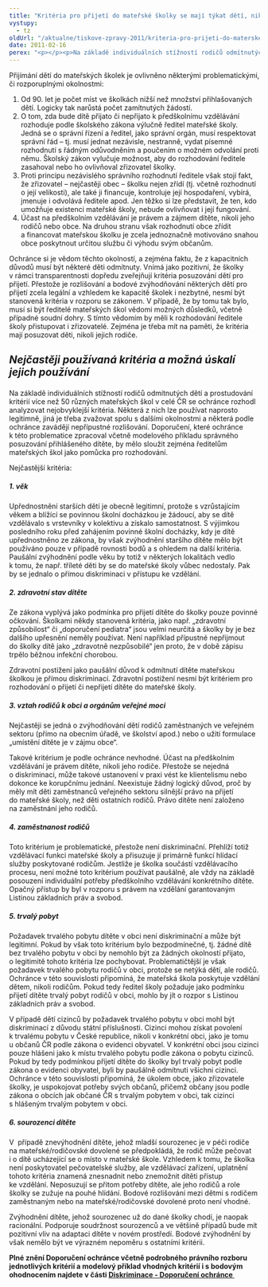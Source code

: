 ```yaml
---
title: "Kritéria pro přijetí do mateřské školky se mají týkat dětí, nikoli posuzovat jejich rodiče"
vystupy:
  - tz
oldUrl: "/aktualne/tiskove-zpravy-2011/kriteria-pro-prijeti-do-materske-skolky-se-maji-tykat-deti-nikoli-posuzovat-jejich-rodic"
date: 2011-02-16
perex: "<p></p><p>Na základě individuálních stížností rodičů odmítnutých dětí a prostudování kritérií více než 50 různých mateřských škol v celé ČR se ochránce rozhodl analyzovat nejobvyklejší kritéria. Některá z nich lze používat naprosto legitimně, jiná je třeba zvažovat spolu s dalšími okolnostmi a některá podle ochránce zavádějí nepřípustné rozlišování.</p>"
---
```


<!-- imported from the old website -->

<p>Přijímání dětí do mateřských školek je ovlivněno některými problematickými, či rozporuplnými okolnostmi:</p><ol><li>Od 90. let je počet míst ve školkách nižší než množství přihlašovaných dětí. Logicky tak narůstá počet zamítnutých žádostí.</li><li>O tom, zda bude dítě přijato či nepřijato k předškolnímu vzdělávání rozhoduje podle školského zákona výlučně ředitel mateřské školy. Jedná se o správní řízení a ředitel, jako správní orgán, musí respektovat správní řád – tj. musí jednat nezávisle, nestranně, vydat písemné rozhodnutí s řádným odůvodněním a poučením o možném odvolání proti němu. Školský zákon vylučuje možnost, aby do rozhodování ředitele zasahoval nebo ho ovlivňoval zřizovatel školky.</li><li>Proti principu nezávislého správního rozhodnutí ředitele však stojí fakt, že zřizovatel – nejčastěji obec – školku nejen zřídí (tj. včetně rozhodnutí o její velikosti), ale také ji financuje, kontroluje její hospodaření, vybírá, jmenuje i odvolává ředitele apod. Jen těžko si lze představit, že ten, kdo umožňuje existenci mateřské školy, nebude ovlivňovat i její fungování.</li><li>Účast na předškolním vzdělávání je právem a zájmem dítěte, nikoli jeho rodičů nebo obce. Na druhou stranu však rozhodnutí obce zřídit a financovat mateřskou školku je zcela jednoznačně motivováno snahou obce poskytnout určitou službu či výhodu svým občanům.</li></ol><p>Ochránce si je vědom těchto okolností, a zejména faktu, že z kapacitních důvodů musí být některé děti odmítnuty. Vnímá jako pozitivní, že školky v rámci transparentnosti dopředu zveřejňují kritéria posuzování dětí pro přijetí. Přestože je rozlišování a bodové zvýhodňování některých dětí pro přijetí zcela legální a vzhledem ke kapacitě školek i nezbytné, nesmí být stanovená kritéria v rozporu se zákonem. V případě, že by tomu tak bylo, musí si být ředitelé mateřských škol vědomi možných důsledků, včetně případné soudní dohry. S tímto vědomím by měli k rozhodování ředitele školy přistupovat i zřizovatelé. Zejména je třeba mít na paměti, že kritéria mají posuzovat děti, nikoli jejich rodiče.</p><h2><i><strong>Nejčastěji používaná kritéria a možná úskalí jejich používání<p></p></strong></i></h2><p>Na základě individuálních stížností rodičů odmítnutých dětí a prostudování kritérií více než 50 různých mateřských škol v celé ČR se ochránce rozhodl analyzovat nejobvyklejší kritéria. Některá z nich lze používat naprosto legitimně, jiná je třeba zvažovat spolu s dalšími okolnostmi a některá podle ochránce zavádějí nepřípustné rozlišování. Doporučení, které ochránce k této problematice zpracoval včetně modelového příkladu správného posuzování přihlášeného dítěte, by mělo sloužit zejména ředitelům mateřských škol jako pomůcka pro rozhodování.</p><p>Nejčastější kritéria: </p><h5>1. věk</h5><p>Upřednostnění starších dětí je obecně legitimní, protože s vzrůstajícím věkem a blížící se povinnou školní docházkou je žádoucí, aby se dítě vzdělávalo s vrstevníky v kolektivu a získalo samostatnost. S výjimkou posledního roku před zahájením povinné školní docházky, kdy je dítě upřednostněno ze zákona, by však zvýhodnění staršího dítěte mělo být používáno pouze v případě rovnosti bodů a s ohledem na další kritéria. Paušální zvýhodnění podle věku by totiž v některých lokalitách vedlo k tomu, že např. tříleté děti by se do mateřské školy vůbec nedostaly. Pak by se jednalo o přímou diskriminaci v přístupu ke vzdělání.</p><h5>2. zdravotní stav dítěte</h5><p>Ze zákona vyplývá jako podmínka pro přijetí dítěte do školky pouze povinné očkování. Školkami někdy stanovená kritéria, jako např. „zdravotní způsobilost“ či „doporučení pediatra“ jsou velmi neurčitá a školky by je bez dalšího upřesnění neměly používat. Není například přípustné nepřijmout do školky dítě jako „zdravotně nezpůsobilé“ jen proto, že v době zápisu trpělo běžnou infekční chorobou.</p><p>Zdravotní postižení jako paušální důvod k odmítnutí dítěte mateřskou školkou je přímou diskriminací. Zdravotní postižení nesmí být kritériem pro rozhodování o přijetí či nepřijetí dítěte do mateřské školy.</p><h5>3. vztah rodičů k obci a orgánům veřejné moci</h5><p>Nejčastěji se jedná o zvýhodňování dětí rodičů zaměstnaných ve veřejném sektoru (přímo na obecním úřadě, ve školství apod.) nebo o užití formulace „umístění dítěte je v zájmu obce“. </p><p>Takové kritérium je podle ochránce nevhodné. Účast na předškolním vzdělávání je právem dítěte, nikoli jeho rodiče. Přestože se nejedná o diskriminaci, může takové ustanovení v praxi vést ke klientelismu nebo dokonce ke korupčnímu jednání. Neexistuje žádný logický důvod, proč by měly mít děti zaměstnanců veřejného sektoru silnější právo na přijetí do mateřské školy, než děti ostatních rodičů. Právo dítěte není založeno na zaměstnání jeho rodičů.</p><h5>4. zaměstnanost rodičů</h5><p>Toto kritérium je problematické, přestože není diskriminační. Přehlíží totiž vzdělávací funkci mateřské školy a přisuzuje jí primárně funkcí hlídací služby poskytované rodičům. Jestliže je školka součástí vzdělávacího procesu, není možné toto kritérium používat paušálně, ale vždy na základě posouzení individuální potřeby předškolního vzdělávání konkrétního dítěte. Opačný přístup by byl v rozporu s právem na vzdělání garantovaným Listinou základních práv a svobod.</p><h5>5. trvalý pobyt</h5><p>Požadavek trvalého pobytu dítěte v obci není diskriminační a může být legitimní. Pokud by však toto kritérium bylo bezpodmínečné, tj. žádné dítě bez trvalého pobytu v obci by nemohlo být za žádných okolností přijato, o legitimitě tohoto kritéria lze pochybovat. Problematičtější je však požadavek trvalého pobytu rodičů v obci, protože se netýká dětí, ale rodičů. Ochránce v této souvislosti připomíná, že mateřská škola poskytuje vzdělání dětem, nikoli rodičům. Pokud tedy ředitel školy požaduje jako podmínku přijetí dítěte trvalý pobyt rodičů v obci, mohlo by jít o rozpor s Listinou základních práv a svobod.</p><p>V případě dětí cizinců by požadavek trvalého pobytu v obci mohl být diskriminací z důvodu státní příslušnosti. Cizinci mohou získat povolení k trvalému pobytu v České republice, nikoli v konkrétní obci, jako je tomu u občanů ČR podle zákona o evidenci obyvatel. V konkrétní obci jsou cizinci pouze hlášeni jako k místu trvalého pobytu podle zákona o pobytu cizinců. Pokud by tedy podmínkou přijetí dítěte do školky byl trvalý pobyt podle zákona o evidenci obyvatel, byli by paušálně odmítnuti všichni cizinci. Ochránce v této souvislosti připomíná, že úkolem obce, jako zřizovatele školky, je uspokojovat potřeby svých občanů, přičemž občany jsou podle zákona o obcích jak občané ČR s trvalým pobytem v obci, tak cizinci s hlášeným trvalým pobytem v obci. </p><h5>6. sourozenci dítěte</h5><p>V  případě znevýhodnění dítěte, jehož mladší sourozenec je v péči rodiče na mateřské/rodičovské dovolené se předpokládá, že rodič může pečovat i o dítě ucházející se o místo v mateřské škole. Vzhledem k tomu, že školka není poskytovatel pečovatelské služby, ale vzdělávací zařízení, uplatnění tohoto kritéria znamená znesnadnit nebo znemožnit dítěti přístup ke vzdělání. Neposuzují se přitom potřeby dítěte, ale jeho rodičů a role školky se zužuje na pouhé hlídání. Bodové rozlišování mezi dětmi s rodičem zaměstnaným nebo na mateřské/rodičovské dovolené proto není vhodné.</p><p>Zvýhodnění dítěte, jehož sourozenec už do dané školky chodí, je naopak racionální. Podporuje soudržnost sourozenců a ve většině případů bude mít pozitivní vliv na adaptaci dítěte v novém prostředí. Bodové zvýhodnění by však nemělo být ve výrazném nepoměru s ostatními kritérii.</p><p></p><p><strong>Plné znění Doporučení ochránce včetně podrobného právního rozboru jednotlivých kritérií a modelový příklad vhodných kritérií i s bodovým ohodnocením najdete v části </strong><strong><a href="https://www.ochrance.cz/diskriminace/doporuceni/">Diskriminace - Doporučení ochránce </a></strong></p>
